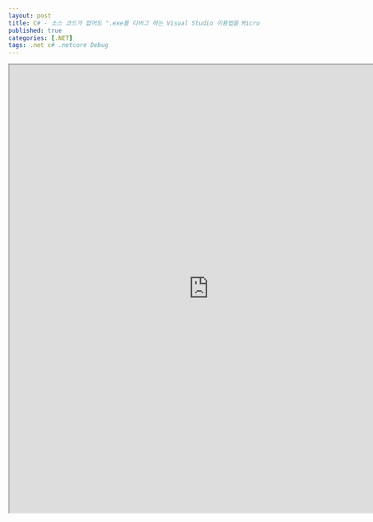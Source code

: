 ```yaml
---
layout: post
title: C# - 소스 코드가 없어도 ".exe를 디버그 하는 Visual Studio 이용법을 Microsoft에서 소개
published: true
categories: [.NET]
tags: .net c# .netcore Debug
---  
```

<iframe width="800" height="900" src="https://docs.google.com/document/d/e/2PACX-1vQsX8Dkbv1IY5jCwjWP7WX7twgIbpIPIhwypZ8-wgjK3sy41TiMH5p9Sw2PnPa4ULCW9caBn2rhtnkI/pub?embedded=true"></iframe>    
   